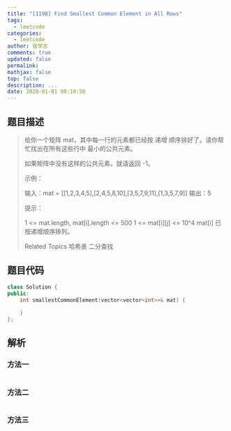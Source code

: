 ```yaml
---
title: "[1198] Find Smallest Common Element in All Rows"
tags:
  - leetcode
categories:
  - leetcode
author: 张学志
comments: true
updated: false
permalink:
mathjax: false
top: false
description: ...
date: 2020-01-01 00:19:58
---
```


## 题目描述

> 给你一个矩阵 mat，其中每一行的元素都已经按 递增 顺序排好了。请你帮忙找出在所有这些行中 最小的公共元素。 
> 
> 如果矩阵中没有这样的公共元素，就请返回 -1。 
> 
> 
> 
> 示例： 
> 
> 输入：mat = [[1,2,3,4,5],[2,4,5,8,10],[3,5,7,9,11],[1,3,5,7,9]]
> 输出：5
> 
> 
> 
> 
> 提示： 
> 
> 
> 1 <= mat.length, mat[i].length <= 500 
> 1 <= mat[i][j] <= 10^4 
> mat[i] 已按递增顺序排列。 
> 
> Related Topics 哈希表 二分查找

## 题目代码

```cpp
class Solution {
public:
    int smallestCommonElement(vector<vector<int>>& mat) {
        
    }
};
```

## 解析

### 方法一

```cpp

```

### 方法二

```cpp

```

### 方法三

```cpp

```


